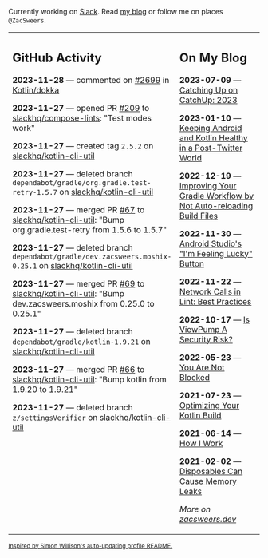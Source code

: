 Currently working on [Slack](https://slack.com/). Read [my blog](https://zacsweers.dev/) or follow me on places `@ZacSweers`.

<table><tr><td valign="top" width="60%">

## GitHub Activity
<!-- githubActivity starts -->
**2023-11-28** — commented on [#2699](https://github.com/Kotlin/dokka/issues/2699#issuecomment-1829237252) in [Kotlin/dokka](https://github.com/Kotlin/dokka)

**2023-11-27** — opened PR [#209](https://github.com/slackhq/compose-lints/pull/209) to [slackhq/compose-lints](https://github.com/slackhq/compose-lints): "Test modes work"

**2023-11-27** — created tag `2.5.2` on [slackhq/kotlin-cli-util](https://github.com/slackhq/kotlin-cli-util)

**2023-11-27** — deleted branch `dependabot/gradle/org.gradle.test-retry-1.5.7` on [slackhq/kotlin-cli-util](https://github.com/slackhq/kotlin-cli-util)

**2023-11-27** — merged PR [#67](https://github.com/slackhq/kotlin-cli-util/pull/67) to [slackhq/kotlin-cli-util](https://github.com/slackhq/kotlin-cli-util): "Bump org.gradle.test-retry from 1.5.6 to 1.5.7"

**2023-11-27** — deleted branch `dependabot/gradle/dev.zacsweers.moshix-0.25.1` on [slackhq/kotlin-cli-util](https://github.com/slackhq/kotlin-cli-util)

**2023-11-27** — merged PR [#69](https://github.com/slackhq/kotlin-cli-util/pull/69) to [slackhq/kotlin-cli-util](https://github.com/slackhq/kotlin-cli-util): "Bump dev.zacsweers.moshix from 0.25.0 to 0.25.1"

**2023-11-27** — deleted branch `dependabot/gradle/kotlin-1.9.21` on [slackhq/kotlin-cli-util](https://github.com/slackhq/kotlin-cli-util)

**2023-11-27** — merged PR [#66](https://github.com/slackhq/kotlin-cli-util/pull/66) to [slackhq/kotlin-cli-util](https://github.com/slackhq/kotlin-cli-util): "Bump kotlin from 1.9.20 to 1.9.21"

**2023-11-27** — deleted branch `z/settingsVerifier` on [slackhq/kotlin-cli-util](https://github.com/slackhq/kotlin-cli-util)
<!-- githubActivity ends -->
</td><td valign="top" width="40%">

## On My Blog
<!-- blog starts -->
**2023-07-09** — [Catching Up on CatchUp: 2023](https://www.zacsweers.dev/catching-up-on-catchup-2023/)

**2023-01-10** — [Keeping Android and Kotlin Healthy in a Post-Twitter World](https://www.zacsweers.dev/keeping-android-healthy/)

**2022-12-19** — [Improving Your Gradle Workflow by Not Auto-reloading Build Files](https://www.zacsweers.dev/improving-your-workflow-by-not-auto-reloading-build-files/)

**2022-11-30** — [Android Studio's "I'm Feeling Lucky" Button](https://www.zacsweers.dev/android-studios-im-feeling-lucky-button/)

**2022-11-22** — [Network Calls in Lint: Best Practices](https://www.zacsweers.dev/network-calls-in-lint-best-practices/)

**2022-10-17** — [Is ViewPump A Security Risk?](https://www.zacsweers.dev/is-viewpump-a-security-risk/)

**2022-05-23** — [You Are Not Blocked](https://www.zacsweers.dev/you-are-not-blocked/)

**2021-07-23** — [Optimizing Your Kotlin Build](https://www.zacsweers.dev/optimizing-your-kotlin-build/)

**2021-06-14** — [How I Work](https://www.zacsweers.dev/how-i-work/)

**2021-02-02** — [Disposables Can Cause Memory Leaks](https://www.zacsweers.dev/disposables-can-cause-memory-leaks/)
<!-- blog ends -->
_More on [zacsweers.dev](https://zacsweers.dev/)_
</td></tr></table>

<sub><a href="https://simonwillison.net/2020/Jul/10/self-updating-profile-readme/">Inspired by Simon Willison's auto-updating profile README.</a></sub>